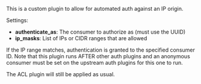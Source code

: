 This is a custom plugin to allow for automated auth against an IP origin.

Settings:

* **authenticate_as**: The consumer to authorize as (must use the UUID)
* **ip_masks**: List of IPs or CIDR ranges that are allowed

If the IP range matches, authentication is granted to the specified consumer ID. Note that this plugin runs AFTER other auth plugins and an anonymous consumer must be set on the upstream auth plugins for this one to run.

The ACL plugin will still be applied as usual.

